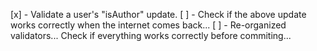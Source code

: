 [x] - Validate a user's "isAuthor" update.
[ ] - Check if the above update works correctly when the internet comes back...
[ ] - Re-organized validators... Check if everything works correctly before commiting...

